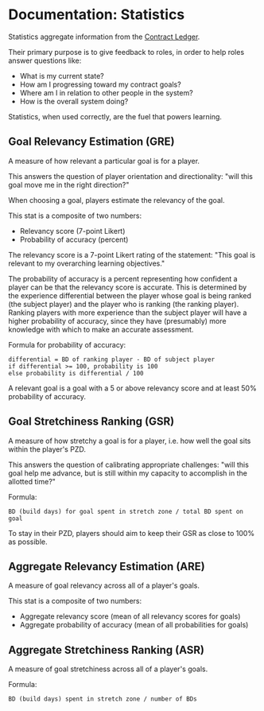 # Documentation: Statistics

Statistics aggregate information from the [Contract Ledger](game-objects.md).

Their primary purpose is to give feedback to roles, in order to help roles answer questions like:

- What is my current state?
- How am I progressing toward my contract goals?
- Where am I in relation to other people in the system?
- How is the overall system doing?

Statistics, when used correctly, are the fuel that powers learning.


<!-- TODO: figure out how stats work -->

## Goal Relevancy Estimation (GRE)

A measure of how relevant a particular goal is for a player.

This answers the question of player orientation and directionality: "will this goal move me in the right direction?"

When choosing a goal, players estimate the relevancy of the goal.

This stat is a composite of two numbers:

- Relevancy score (7-point Likert)
- Probability of accuracy (percent)

The relevancy score is a 7-point Likert rating of the statement: "This goal is relevant to my overarching learning objectives."

The probability of accuracy is a percent representing how confident a player can be that the relevancy score is accurate. This is determined by the experience differential between the player whose goal is being ranked (the subject player) and the player who is ranking (the ranking player). Ranking players with more experience than the subject player will have a higher probability of accuracy, since they have (presumably) more knowledge with which to make an accurate assessment.

Formula for probability of accuracy:

```
differential = BD of ranking player - BD of subject player
if differential >= 100, probability is 100
else probability is differential / 100
```

A relevant goal is a goal with a 5 or above relevancy score and at least 50% probability of accuracy.

## Goal Stretchiness Ranking (GSR)

A measure of how stretchy a goal is for a player, i.e. how well the goal sits within the player's PZD.

This answers the question of calibrating appropriate challenges: "will this goal help me advance, but is still within my capacity to accomplish in the allotted time?"

Formula:

```
BD (build days) for goal spent in stretch zone / total BD spent on goal
```

To stay in their PZD, players should aim to keep their GSR as close to 100% as possible.

## Aggregate Relevancy Estimation (ARE)

A measure of goal relevancy across all of a player's goals.

This stat is a composite of two numbers:

- Aggregate relevancy score (mean of all relevancy scores for goals)
- Aggregate probability of accuracy (mean of all probabilities for goals)

## Aggregate Stretchiness Ranking (ASR)

A measure of goal stretchiness across all of a player's goals.

Formula:

```
BD (build days) spent in stretch zone / number of BDs
```
